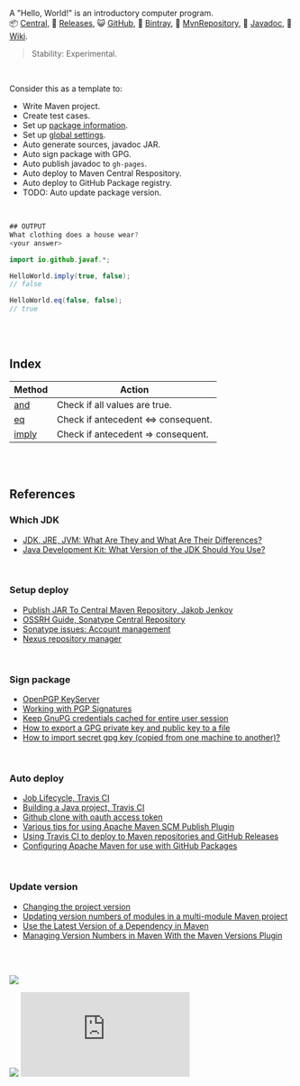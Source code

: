 A "Hello, World!" is an introductory computer program.<br>
:package: [Central](https://search.maven.org/artifact/io.github.javaf/hello-world),
:scroll: [Releases](https://repo1.maven.org/maven2/io/github/javaf/hello-world/),
:smiley_cat: [GitHub](https://github.com/javaf/hello-world/packages/573464),
:frog: [Bintray](https://bintray.com/beta/#/bintray/jcenter/io.github.javaf:hello-world),
:peacock: [MvnRepository](https://mvnrepository.com/artifact/io.github.javaf/hello-world),
:newspaper: [Javadoc](https://javaf.github.io/hello-world/),
:blue_book: [Wiki](https://github.com/javaf/hello-world/wiki).

> Stability: Experimental.

<br>

Consider this as a template to:
- Write Maven project.
- Create test cases.
- Set up [package information](pom.xml).
- Set up [global settings](global/settings.xml).
- Auto generate sources, javadoc JAR.
- Auto sign package with GPG.
- Auto publish javadoc to `gh-pages`.
- Auto deploy to Maven Central Respository.
- Auto deploy to GitHub Package registry.
- TODO: Auto update package version.

<br>

```java
## OUTPUT
What clothing does a house wear?
<your answer>
```

```java
import io.github.javaf.*;

HelloWorld.imply(true, false);
// false

HelloWorld.eq(false, false);
// true
```

<br>
<br>


## Index

| Method   | Action                                |
| -------- | ------------------------------------- |
| [and]    | Check if all values are true.         |
| [eq]     | Check if antecedent ⇔ consequent.     |
| [imply]  | Check if antecedent ⇒ consequent.     |

[and]: https://github.com/javaf/hello-world/wiki/and
[eq]: https://github.com/javaf/hello-world/wiki/eq
[imply]: https://github.com/javaf/hello-world/wiki/imply

<br>
<br>


## References

### Which JDK

- [JDK, JRE, JVM: What Are They and What Are Their Differences?](https://www.youtube.com/watch?v=BXFHuaQNnLo)
- [Java Development Kit: What Version of the JDK Should You Use?](https://www.youtube.com/watch?v=HqU0TF4XNbM)

<br>


### Setup deploy

- [Publish JAR To Central Maven Repository, Jakob Jenkov](http://tutorials.jenkov.com/maven/publish-to-central-maven-repository.html)
- [OSSRH Guide, Sonatype Central Repository](https://central.sonatype.org/pages/ossrh-guide.html)
- [Sonatype issues: Account management](https://issues.sonatype.org)
- [Nexus repository manager](https://oss.sonatype.org)

<br>


### Sign package

- [OpenPGP KeyServer](https://keys.openpgp.org)
- [Working with PGP Signatures](https://central.sonatype.org/pages/working-with-pgp-signatures.html)
- [Keep GnuPG credentials cached for entire user session](https://superuser.com/a/624488/305990)
- [How to export a GPG private key and public key to a file](https://unix.stackexchange.com/a/482559/166668)
- [How to import secret gpg key (copied from one machine to another)?](https://unix.stackexchange.com/a/184952/166668)

<br>


### Auto deploy

- [Job Lifecycle, Travis CI](https://docs.travis-ci.com/user/job-lifecycle)
- [Building a Java project, Travis CI](https://docs.travis-ci.com/user/languages/java/)
- [Github clone with oauth access token](https://stackoverflow.com/a/42175489/1413259)
- [Various tips for using Apache Maven SCM Publish Plugin](https://maven.apache.org/plugins/maven-scm-publish-plugin/various-tips.html#Git_branch)
- [Using Travis CI to deploy to Maven repositories and GitHub Releases](https://synyx.de/blog/using-travis-ci-to-deploy-to-maven-repositories-and-github-releases/)
- [Configuring Apache Maven for use with GitHub Packages](https://docs.github.com/en/free-pro-team@latest/packages/guides/configuring-apache-maven-for-use-with-github-packages)

<br>


### Update version

- [Changing the project version](https://www.mojohaus.org/versions-maven-plugin/examples/set.html)
- [Updating version numbers of modules in a multi-module Maven project](https://stackoverflow.com/a/5726599/1413259)
- [Use the Latest Version of a Dependency in Maven](https://www.baeldung.com/maven-dependency-latest-version)
- [Managing Version Numbers in Maven With the Maven Versions Plugin](https://dzone.com/articles/managing-version-numbers-maven)

<br>
<br>

[![](https://img.youtube.com/vi/qNS2jj2w-GI/maxresdefault.jpg)](https://www.youtube.com/watch?v=qNS2jj2w-GI)

![](https://ga-beacon.deno.dev/G-G1E8HNDZYY:v51jklKGTLmC3LAZ4rJbIQ/github.com/javaf/hello-world)
![](https://ga-beacon.deno.dev/G-G1E8HNDZYY:v51jklKGTLmC3LAZ4rJbIQ/github.com/moocf/hello-world.java)
